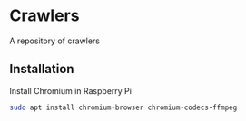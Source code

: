 # Crawlers

A repository of crawlers

## Installation

Install Chromium in Raspberry Pi

```sh
sudo apt install chromium-browser chromium-codecs-ffmpeg
```
